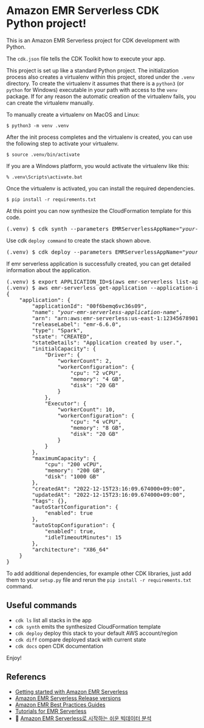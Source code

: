 
# Amazon EMR Serverless CDK Python project!

This is an Amazon EMR Serverless project for CDK development with Python.

The `cdk.json` file tells the CDK Toolkit how to execute your app.

This project is set up like a standard Python project.  The initialization
process also creates a virtualenv within this project, stored under the `.venv`
directory.  To create the virtualenv it assumes that there is a `python3`
(or `python` for Windows) executable in your path with access to the `venv`
package. If for any reason the automatic creation of the virtualenv fails,
you can create the virtualenv manually.

To manually create a virtualenv on MacOS and Linux:

```
$ python3 -m venv .venv
```

After the init process completes and the virtualenv is created, you can use the following
step to activate your virtualenv.

```
$ source .venv/bin/activate
```

If you are a Windows platform, you would activate the virtualenv like this:

```
% .venv\Scripts\activate.bat
```

Once the virtualenv is activated, you can install the required dependencies.

```
$ pip install -r requirements.txt
```

At this point you can now synthesize the CloudFormation template for this code.

<pre>
(.venv) $ cdk synth --parameters EMRServerlessAppName="<i>your-emr-serverless-application-name</i>"
</pre>

Use cdk `deploy command` to create the stack shown above.

<pre>
(.venv) $ cdk deploy --parameters EMRServerlessAppName="<i>your-emr-serverless-application-name</i>"
</pre>

If emr serverless application is successfully created, you can get detailed information about the application.

<pre>
(.venv) $ export APPLICATION_ID=$(aws emr-serverless list-applications | jq -r '.applications[] | select(.name=="<i>your-emr-serverless-application-name</i>") | .id')
(.venv) $ aws emr-serverless get-application --application-id $APPLICATION_ID
{
    "application": {
        "applicationId": "00f6bemq6vc36s09",
        "name": "<i>your-emr-serverless-application-name</i>",
        "arn": "arn:aws:emr-serverless:us-east-1:123456789012:/applications/00f6bemq6vc36s09",
        "releaseLabel": "emr-6.6.0",
        "type": "Spark",
        "state": "CREATED",
        "stateDetails": "Application created by user.",
        "initialCapacity": {
            "Driver": {
                "workerCount": 2,
                "workerConfiguration": {
                    "cpu": "2 vCPU",
                    "memory": "4 GB",
                    "disk": "20 GB"
                }
            },
            "Executor": {
                "workerCount": 10,
                "workerConfiguration": {
                    "cpu": "4 vCPU",
                    "memory": "8 GB",
                    "disk": "20 GB"
                }
            }
        },
        "maximumCapacity": {
            "cpu": "200 vCPU",
            "memory": "200 GB",
            "disk": "1000 GB"
        },
        "createdAt": "2022-12-15T23:16:09.674000+09:00",
        "updatedAt": "2022-12-15T23:16:09.674000+09:00",
        "tags": {},
        "autoStartConfiguration": {
            "enabled": true
        },
        "autoStopConfiguration": {
            "enabled": true,
            "idleTimeoutMinutes": 15
        },
        "architecture": "X86_64"
    }
}
</pre>

To add additional dependencies, for example other CDK libraries, just add
them to your `setup.py` file and rerun the `pip install -r requirements.txt`
command.

## Useful commands

 * `cdk ls`          list all stacks in the app
 * `cdk synth`       emits the synthesized CloudFormation template
 * `cdk deploy`      deploy this stack to your default AWS account/region
 * `cdk diff`        compare deployed stack with current state
 * `cdk docs`        open CDK documentation

Enjoy!

## Referencs

 * [Getting started with Amazon EMR Serverless](https://docs.aws.amazon.com/emr/latest/EMR-Serverless-UserGuide/getting-started.html)
 * [Amazon EMR Serverless Release versions](https://docs.aws.amazon.com/emr/latest/EMR-Serverless-UserGuide/release-versions.html)
 * [Amazon EMR Best Practices Guides](https://aws.github.io/aws-emr-best-practices/)
 * [Tutorials for EMR Serverless](https://docs.aws.amazon.com/emr/latest/EMR-Serverless-UserGuide/tutorials.html)
 * :movie_camera: [Amazon EMR Serverless로 시작하는 쉬운 빅데이터 분석](https://youtu.be/TZHnLhCqdNg)

